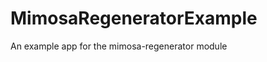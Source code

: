 MimosaRegeneratorExample
========================

An example app for the mimosa-regenerator module

